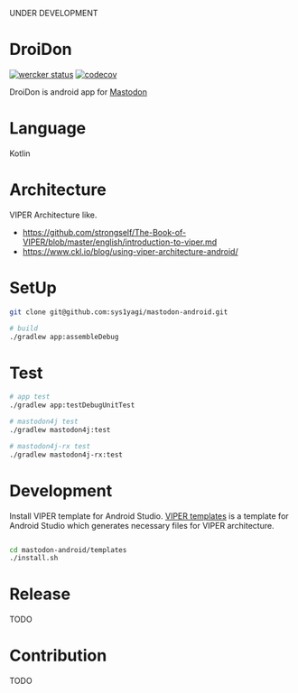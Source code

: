 
UNDER DEVELOPMENT

# DroiDon

[![wercker status](https://app.wercker.com/status/ef28f812d5da53511d61f3d777505ad1/s/master "wercker status")](https://app.wercker.com/project/byKey/ef28f812d5da53511d61f3d777505ad1)
[![codecov](https://codecov.io/gh/sys1yagi/DroiDon/branch/master/graph/badge.svg)](https://codecov.io/gh/sys1yagi/DroiDon)


DroiDon is android app for [Mastodon](https://github.com/tootsuite/mastodon)

# Language

Kotlin

# Architecture

VIPER Architecture like.

- https://github.com/strongself/The-Book-of-VIPER/blob/master/english/introduction-to-viper.md
- https://www.ckl.io/blog/using-viper-architecture-android/

# SetUp

```sh
git clone git@github.com:sys1yagi/mastodon-android.git

# build
./gradlew app:assembleDebug
```

# Test

```sh
# app test
./gradlew app:testDebugUnitTest

# mastodon4j test
./gradlew mastodon4j:test

# mastodon4j-rx test
./gradlew mastodon4j-rx:test
```

# Development

Install VIPER template for Android Studio. [VIPER templates](https://github.com/sys1yagi/mastodon-android/tree/master/templates) is a template for Android Studio which generates necessary files for VIPER architecture.


```sh

cd mastodon-android/templates
./install.sh
```


# Release

TODO

# Contribution

TODO

